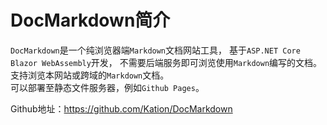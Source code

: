 ﻿# DocMarkdown简介

`DocMarkdown`是一个纯浏览器端`Markdown`文档网站工具，
基于`ASP.NET Core Blazor WebAssembly`开发，
不需要后端服务即可浏览使用`Markdown`编写的文档。  
支持浏览本网站或跨域的`Markdown`文档。  
可以部署至静态文件服务器，例如`Github Pages`。

Github地址：https://github.com/Kation/DocMarkdown